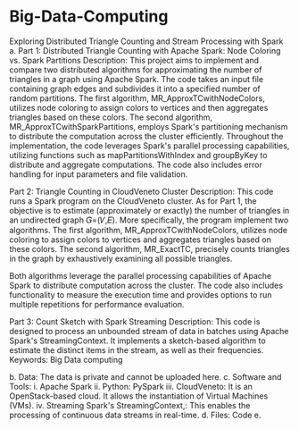 # Big-Data-Computing
Exploring Distributed Triangle Counting and Stream Processing with Spark
a.	Part 1: Distributed Triangle Counting with Apache Spark: Node Coloring vs. Spark Partitions
Description: This project aims to implement and compare two distributed algorithms for approximating the number of triangles in a graph using Apache Spark. The code takes an input file containing graph edges and subdivides it into a specified number of random partitions. The first algorithm, MR_ApproxTCwithNodeColors, utilizes node coloring to assign colors to vertices and then aggregates triangles based on these colors. The second algorithm, MR_ApproxTCwithSparkPartitions, employs Spark's partitioning mechanism to distribute the computation across the cluster efficiently.
Throughout the implementation, the code leverages Spark's parallel processing capabilities, utilizing functions such as mapPartitionsWithIndex and groupByKey to distribute and aggregate computations. The code also includes error handling for input parameters and file validation.

Part 2: Triangle Counting in CloudVeneto Cluster
Description: This code runs a Spark program on the CloudVeneto cluster. As for Part 1, the objective is to estimate (approximately or exactly) the number of triangles in an undirected graph 𝐺=(𝑉,𝐸). More specifically, the program implement two algorithms.
The first algorithm, MR_ApproxTCwithNodeColors, utilizes node coloring to assign colors to vertices and aggregates triangles based on these colors. The second algorithm, MR_ExactTC, precisely counts triangles in the graph by exhaustively examining all possible triangles.

Both algorithms leverage the parallel processing capabilities of Apache Spark to distribute computation across the cluster. The code also includes functionality to measure the execution time and provides options to run multiple repetitions for performance evaluation.

Part 3: Count Sketch with Spark Streaming
Description: This code is designed to process an unbounded stream of data in batches using Apache Spark's StreamingContext. It implements a sketch-based algorithm to estimate the distinct items in the stream, as well as their frequencies.
		Keywords: Big Data computing

b.	Data: The data is private and cannot be uploaded here.
c.	Software and Tools:
i.	 Apache Spark 
ii.	Python: PySpark
iii.	CloudVeneto: It is an OpenStack-based cloud. It allows the instantiation of Virtual Machines (VMs).
iv.	Streaming Spark's StreamingContext,: This enables the processing of continuous data streams in real-time.
d.	Files: Code
e.	
